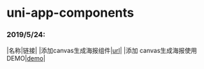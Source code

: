 # uni-app-components

### 2019/5/24:
|名称|链接|
|添加canvas生成海报组件|[url](/components/wm-poster)|
|添加 canvas生成海报使用DEMO|[demo](/pages/demo/poster.vue)|